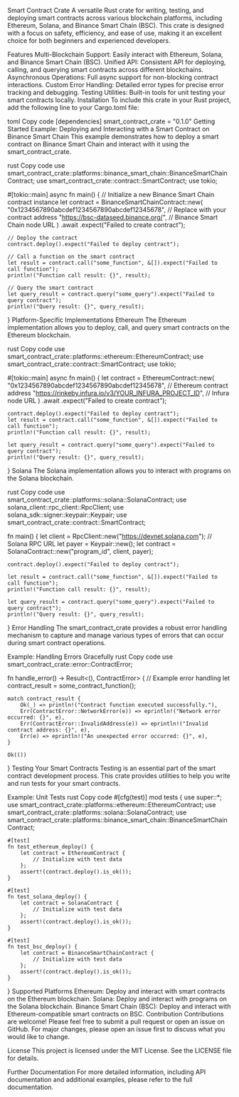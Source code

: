 Smart Contract Crate
A versatile Rust crate for writing, testing, and deploying smart contracts across various blockchain platforms, including Ethereum, Solana, and Binance Smart Chain (BSC). This crate is designed with a focus on safety, efficiency, and ease of use, making it an excellent choice for both beginners and experienced developers.

Features
Multi-Blockchain Support: Easily interact with Ethereum, Solana, and Binance Smart Chain (BSC).
Unified API: Consistent API for deploying, calling, and querying smart contracts across different blockchains.
Asynchronous Operations: Full async support for non-blocking contract interactions.
Custom Error Handling: Detailed error types for precise error tracking and debugging.
Testing Utilities: Built-in tools for unit testing your smart contracts locally.
Installation
To include this crate in your Rust project, add the following line to your Cargo.toml file:

toml
Copy code
[dependencies]
smart_contract_crate = "0.1.0"
Getting Started
Example: Deploying and Interacting with a Smart Contract on Binance Smart Chain
This example demonstrates how to deploy a smart contract on Binance Smart Chain and interact with it using the smart_contract_crate.

rust
Copy code
use smart_contract_crate::platforms::binance_smart_chain::BinanceSmartChainContract;
use smart_contract_crate::contract::SmartContract;
use tokio;

#[tokio::main]
async fn main() {
    // Initialize a new Binance Smart Chain contract instance
    let contract = BinanceSmartChainContract::new(
        "0x1234567890abcdef1234567890abcdef12345678", // Replace with your contract address
        "https://bsc-dataseed.binance.org/",          // Binance Smart Chain node URL
    )
    .await
    .expect("Failed to create contract");

    // Deploy the contract
    contract.deploy().expect("Failed to deploy contract");

    // Call a function on the smart contract
    let result = contract.call("some_function", &[]).expect("Failed to call function");
    println!("Function call result: {}", result);

    // Query the smart contract
    let query_result = contract.query("some_query").expect("Failed to query contract");
    println!("Query result: {}", query_result);
}
Platform-Specific Implementations
Ethereum
The Ethereum implementation allows you to deploy, call, and query smart contracts on the Ethereum blockchain.

rust
Copy code
use smart_contract_crate::platforms::ethereum::EthereumContract;
use smart_contract_crate::contract::SmartContract;
use tokio;

#[tokio::main]
async fn main() {
    let contract = EthereumContract::new(
        "0x1234567890abcdef1234567890abcdef12345678", // Ethereum contract address
        "https://rinkeby.infura.io/v3/YOUR_INFURA_PROJECT_ID", // Infura node URL
    )
    .await
    .expect("Failed to create contract");

    contract.deploy().expect("Failed to deploy contract");
    let result = contract.call("some_function", &[]).expect("Failed to call function");
    println!("Function call result: {}", result);

    let query_result = contract.query("some_query").expect("Failed to query contract");
    println!("Query result: {}", query_result);
}
Solana
The Solana implementation allows you to interact with programs on the Solana blockchain.

rust
Copy code
use smart_contract_crate::platforms::solana::SolanaContract;
use solana_client::rpc_client::RpcClient;
use solana_sdk::signer::keypair::Keypair;
use smart_contract_crate::contract::SmartContract;

fn main() {
    let client = RpcClient::new("https://devnet.solana.com"); // Solana RPC URL
    let payer = Keypair::new();
    let contract = SolanaContract::new("program_id", client, payer);

    contract.deploy().expect("Failed to deploy contract");

    let result = contract.call("some_function", &[]).expect("Failed to call function");
    println!("Function call result: {}", result);

    let query_result = contract.query("some_query").expect("Failed to query contract");
    println!("Query result: {}", query_result);
}
Error Handling
The smart_contract_crate provides a robust error handling mechanism to capture and manage various types of errors that can occur during smart contract operations.

Example: Handling Errors Gracefully
rust
Copy code
use smart_contract_crate::error::ContractError;

fn handle_error() -> Result<(), ContractError> {
    // Example error handling
    let contract_result = some_contract_function();

    match contract_result {
        Ok(_) => println!("Contract function executed successfully."),
        Err(ContractError::NetworkError(e)) => eprintln!("Network error occurred: {}", e),
        Err(ContractError::InvalidAddress(e)) => eprintln!("Invalid contract address: {}", e),
        Err(e) => eprintln!("An unexpected error occurred: {}", e),
    }

    Ok(())
}
Testing Your Smart Contracts
Testing is an essential part of the smart contract development process. This crate provides utilities to help you write and run tests for your smart contracts.

Example: Unit Tests
rust
Copy code
#[cfg(test)]
mod tests {
    use super::*;
    use smart_contract_crate::platforms::ethereum::EthereumContract;
    use smart_contract_crate::platforms::solana::SolanaContract;
    use smart_contract_crate::platforms::binance_smart_chain::BinanceSmartChainContract;

    #[test]
    fn test_ethereum_deploy() {
        let contract = EthereumContract {
            // Initialize with test data
        };
        assert!(contract.deploy().is_ok());
    }

    #[test]
    fn test_solana_deploy() {
        let contract = SolanaContract {
            // Initialize with test data
        };
        assert!(contract.deploy().is_ok());
    }

    #[test]
    fn test_bsc_deploy() {
        let contract = BinanceSmartChainContract {
            // Initialize with test data
        };
        assert!(contract.deploy().is_ok());
    }
}
Supported Platforms
Ethereum: Deploy and interact with smart contracts on the Ethereum blockchain.
Solana: Deploy and interact with programs on the Solana blockchain.
Binance Smart Chain (BSC): Deploy and interact with Ethereum-compatible smart contracts on BSC.
Contribution
Contributions are welcome! Please feel free to submit a pull request or open an issue on GitHub. For major changes, please open an issue first to discuss what you would like to change.

License
This project is licensed under the MIT License. See the LICENSE file for details.

Further Documentation
For more detailed information, including API documentation and additional examples, please refer to the full documentation.